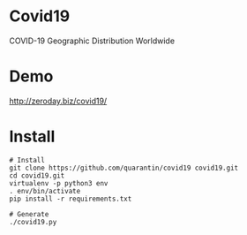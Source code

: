 # Covid19
COVID-19 Geographic Distribution Worldwide

# Demo
http://zeroday.biz/covid19/

# Install
```shell
# Install
git clone https://github.com/quarantin/covid19 covid19.git
cd covid19.git
virtualenv -p python3 env
. env/bin/activate
pip install -r requirements.txt

# Generate
./covid19.py
```
